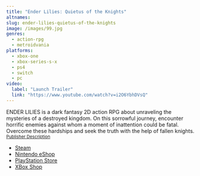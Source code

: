 ```yaml
---
title: "Ender Lilies: Quietus of the Knights"
altnames:
slug: ender-lilies-quietus-of-the-knights
image: /images/99.jpg
genres:
  - action-rpg
  - metroidvania
platforms:
  - xbox-one
  - xbox-series-s-x
  - ps4
  - switch
  - pc
video:
  label: "Launch Trailer"
  link: "https://www.youtube.com/watch?v=i2O6YbhDVsQ"
---
```


ENDER LILIES is a dark fantasy 2D action RPG about unraveling the mysteries of a destroyed kingdom. On this sorrowful journey, encounter horrific enemies against whom a moment of inattention could be fatal. Overcome these hardships and seek the truth with the help of fallen knights. <sup>[Publisher Description](https://store.steampowered.com/app/1369630/ENDER_LILIES_Quietus_of_the_Knights/)</sup>

* [Steam](https://store.steampowered.com/app/1369630/ENDER_LILIES_Quietus_of_the_Knights/)
* [Nintendo eShop](https://www.nintendo.com/store/products/ender-lilies-quietus-of-the-knights-switch/)
* [PlayStation Store](https://store.playstation.com/en-us/concept/10001655/)
* [XBox Shop](https://www.xbox.com/en-US/games/store/ender-lilies-quietus-of-the-knights/9PLGRPRMTQJT)